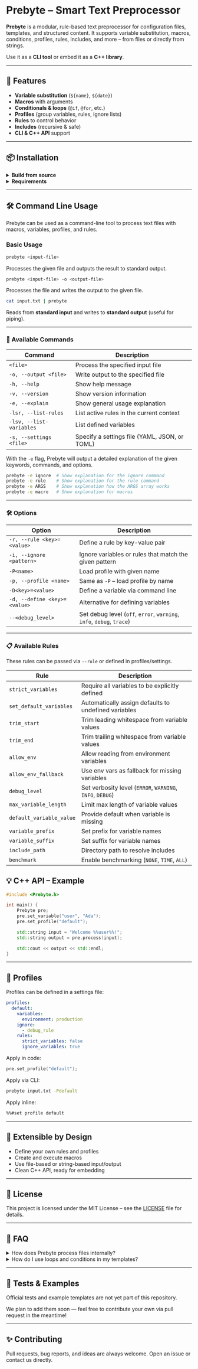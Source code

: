# Prebyte – Smart Text Preprocessor

**Prebyte** is a modular, rule-based text preprocessor for configuration files, templates, and structured content. It supports variable substitution, macros, conditions, profiles, rules, includes, and more – from files or directly from strings.

Use it as a **CLI tool** or embed it as a **C++ library**.

---

## 🚀 Features

*  **Variable substitution** (`${name}`, `${date}`)
*  **Macros** with arguments
*  **Conditionals & loops** (`@if`, `@for`, etc.)
*  **Profiles** (group variables, rules, ignore lists)
*  **Rules** to control behavior
*  **Includes** (recursive & safe)
*  **CLI & C++ API** support

---

## 📦 Installation

<details>
<summary><strong>Build from source</strong></summary>

```bash
git clone https://github.com/Codarity/Prebyte.git
cd Prebyte

# Install cli tool
make

# Or for the Library
make lib
```

</details>

<details>
<summary><strong>Requirements</strong></summary>

- C++23 or higher
- Make
- spdlog
- `pugixml` – for XML parsing (`-lpugixml`)
- `yaml-cpp` – for YAML parsing (`-lyaml-cpp`)
- `fmt` – for fast string formatting (`-lfmt`)
- [`cpptoml`](https://github.com/skystrife/cpptoml) to parse TOML configuration files.
- `nlohmann/json` – for JSON parsing (`-ljson`)

</details>

---

## 🛠️ Command Line Usage

Prebyte can be used as a command-line tool to process text files with macros, variables, profiles, and rules.

### Basic Usage

```bash
prebyte <input-file>
```

Processes the given file and outputs the result to standard output.

```bash
prebyte <input-file> -o <output-file>
```

Processes the file and writes the output to the given file.

```bash
cat input.txt | prebyte
```

Reads from **standard input** and writes to **standard output** (useful for piping).

---

### 📙 Available Commands

| Command                  | Description                                   |
| ------------------------ | --------------------------------------------- |
| `<file>`                 | Process the specified input file              |
| `-o, --output <file>`    | Write output to the specified file            |
| `-h, --help`             | Show help message                             |
| `-v, --version`          | Show version information                      |
| `-e, --explain`          | Show general usage explanation                |
| `-lsr, --list-rules`     | List active rules in the current context      |
| `-lsv, --list-variables` | List defined variables                        |
| `-s, --settings <file>`  | Specify a settings file (YAML, JSON, or TOML) |

With the `-e` flag, Prebyte will output a detailed explanation of the given keywords, commands, and options.

```bash
prebyte -e ignore  # Show explanation for the ignore command
prebyte -e rule    # Show explanation for the rule command
prebyte -e ARGS    # Show explanation how the ARGS array works
prebyte -e macro   # Show explanation for macros
```

---

### 🛠️ Options

| Option                       | Description                                                           |
| ---------------------------- | --------------------------------------------------------------------- |
| `-r, --rule <key>=<value>`   | Define a rule by key-value pair                                       |
| `-i, --ignore <pattern>`     | Ignore variables or rules that match the given pattern                |
| `-P<name>`                   | Load profile with given name                                          |
| `-p, --profile <name>`       | Same as `-P` – load profile by name                                   |
| `-D<key>=<value>`            | Define a variable via command line                                    |
| `-d, --define <key>=<value>` | Alternative for defining variables                                    |
| `--<debug_level>`            | Set debug level (`off`, `error`, `warning`, `info`, `debug`, `trace`) |

---

### 📋 Available Rules

These rules can be passed via `--rule` or defined in profiles/settings.

| Rule                     | Description                                               |
| ------------------------ | --------------------------------------------------------- |
| `strict_variables`       | Require all variables to be explicitly defined            |
| `set_default_variables`  | Automatically assign defaults to undefined variables      |
| `trim_start`             | Trim leading whitespace from variable values              |
| `trim_end`               | Trim trailing whitespace from variable values             |
| `allow_env`              | Allow reading from environment variables                  |
| `allow_env_fallback`     | Use env vars as fallback for missing variables            |
| `debug_level`            | Set verbosity level (`ERROR`, `WARNING`, `INFO`, `DEBUG`) |
| `max_variable_length`    | Limit max length of variable values                       |
| `default_variable_value` | Provide default when variable is missing                  |
| `variable_prefix`        | Set prefix for variable names                             |
| `variable_suffix`        | Set suffix for variable names                             |
| `include_path`           | Directory path to resolve includes                        |
| `benchmark`              | Enable benchmarking (`NONE`, `TIME`, `ALL`)     |

## 💡 C++ API – Example

```cpp
#include <Prebyte.h>

int main() {
    Prebyte pre;
    pre.set_variable("user", "Ada");
    pre.set_profile("default");

    std::string input = "Welcome %%user%%!";
    std::string output = pre.process(input);

    std::cout << output << std::endl;
}
```

---

## 🧱 Profiles

Profiles can be defined in a settings file:

```yaml
profiles:
  default:
    variables:
      environment: production
    ignore:
      - debug_rule
    rules:
      strict_variables: false
      ignore_variables: true
```

Apply in code:

```cpp
pre.set_profile("default");
```
Apply via CLI:
```bash
prebyte input.txt -Pdefault
```
Apply inline:
```bash
%%#set profile default
```

---

## 🧰 Extensible by Design

* Define your own rules and profiles
* Create and execute macros
* Use file-based or string-based input/output
* Clean C++ API, ready for embedding

---

## 📄 License

This project is licensed under the MIT License – see the [LICENSE](./LICENSE) file for details.

---

## 🙋 FAQ

<details>
<summary>How does Prebyte process files internally?</summary>
It uses a central `Context` to hold all variables, rules, input/output, and logger configuration. Then it runs through the `Preprocessor`, which interprets macros, conditions, loops, and includes.
</details>

<details>
<summary>How do I use loops and conditions in my templates?</summary>
Use `%%for`, `%%if`, `%%macro`, and `%%include` directives, similar to templating systems like Mustache or Liquid.
</details>

---

## 🧪 Tests & Examples

Official tests and example templates are not yet part of this repository.

We plan to add them soon — feel free to contribute your own via pull request in the meantime!

---

## ✨ Contributing

Pull requests, bug reports, and ideas are always welcome. Open an issue or contact us directly.
